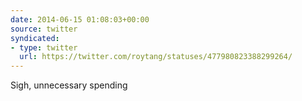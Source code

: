```yaml
---
date: 2014-06-15 01:08:03+00:00
source: twitter
syndicated:
- type: twitter
  url: https://twitter.com/roytang/statuses/477980823388299264/
---
```


Sigh, unnecessary spending